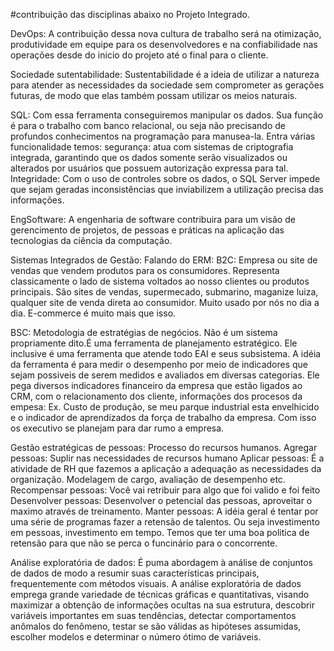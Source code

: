 #contribuição das disciplinas abaixo no Projeto Integrado.  

DevOps: A contribuição dessa nova cultura de trabalho será na otimização, produtividade em equipe para os desenvolvedores e na confiabilidade nas operações desde do inicio do projeto até o final para o cliente.  

Sociedade sutentabilidade: Sustentabilidade é a ideia de utilizar a natureza para atender as necessidades da sociedade sem comprometer as gerações futuras, de modo que elas também possam utilizar os meios naturais.  

SQL: Com essa ferramenta conseguiremos manipular os dados. Sua função é para o trabalho com banco relacional, ou seja não precisando de profundos conhecimentos na programação para manusea-la. Entra várias funcionalidade temos: segurança: atua com sistemas de criptografia integrada, garantindo que os dados somente serão visualizados ou alterados por usuários que possuem autorização expressa para tal. Integridade: Com o uso de controles sobre os dados, o SQL Server impede que sejam geradas inconsistências que inviabilizem a utilização precisa das informações.  

EngSoftware: A engenharia de software contribuira para um visão de gerencimento de projetos, de pessoas e práticas na aplicação das tecnologias da ciência da computação.  

Sistemas Integrados de Gestão: Falando do ERM: B2C: Empresa ou site de vendas que vendem produtos para os consumidores. Representa classicamente o lado de sistema voltados ao nosso clientes ou produtos principais. São sites de vendas, supermecado, submarino, maganize luiza, qualquer site de venda direta ao consumidor. Muito usado por nós no dia a dia. E-commerce é muito mais que isso.  

BSC: Metodologia de estratégias de negócios. Não é um sistema propriamente dito.É uma ferramenta de planejamento estratégico. Ele inclusive é uma ferramenta que atende todo EAI e seus subsistema. A idéia da ferramenta é para medir o desempenho por meio de indicadores que sejam possiveis de serem medidos e avaliados em diversas categorias. Ele pega diversos indicadores financeiro da empresa que estão ligados ao CRM, com o relacionamento dos cliente, informações dos procesos da empesa: Ex. Custo de produção, se meu parque industrial esta envelhicido e o indicador de aprendizados da força de trabalho da empresa. Com isso os executivo se planejam para dar rumo a empresa.  

Gestão estratégicas de pessoas: Processo do recursos humanos. Agregar pessoas: Suplir nas necessidades de recursos humano Aplicar pessoas: É a atividade de RH que fazemos a aplicação a adequação as necessidades da organização. Modelagem de cargo, avaliação de desempenho etc. Recompensar pessoas: Você vai retribuir para algo que foi valido e foi feito Desenvolver pessoas: Desenvolver o petencial das pessoas, aproveitar o maximo através de treinamento. Manter pessoas: A idéia geral é tentar por uma série de programas fazer a retensão de talentos. Ou seja investimento em pessoas, investimento em tempo. Temos que ter uma boa politica de retensão para que não se perca o funcinário para o concorrente.  

Análise exploratória de dados: É puma abordagem à análise de conjuntos de dados de modo a resumir suas características principais, frequentemente com métodos visuais. A análise exploratória de dados emprega grande variedade de técnicas gráficas e quantitativas, visando maximizar a obtenção de informações ocultas na sua estrutura, descobrir variáveis importantes em suas tendências, detectar comportamentos anômalos do fenômeno, testar se são válidas as hipóteses assumidas, escolher modelos e determinar o número ótimo de variáveis.  


